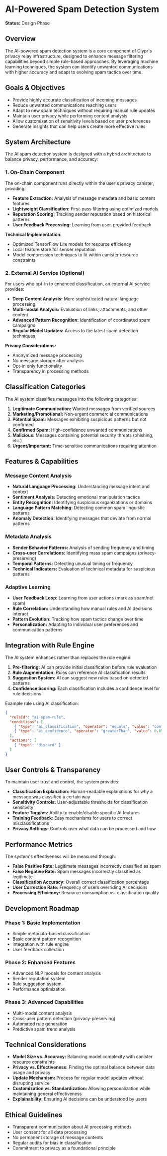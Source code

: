 # AI-Powered Spam Detection System

**Status:** Design Phase

## Overview

The AI-powered spam detection system is a core component of Clypr's privacy relay infrastructure, designed to enhance message filtering capabilities beyond simple rule-based approaches. By leveraging machine learning techniques, the system can identify unwanted communications with higher accuracy and adapt to evolving spam tactics over time.

## Goals & Objectives

- Provide highly accurate classification of incoming messages
- Reduce unwanted communications reaching users
- Adapt to new spam techniques without requiring manual rule updates
- Maintain user privacy while performing content analysis
- Allow customization of sensitivity levels based on user preferences
- Generate insights that can help users create more effective rules

## System Architecture

The AI spam detection system is designed with a hybrid architecture to balance privacy, performance, and accuracy:

### 1. On-Chain Component

The on-chain component runs directly within the user's privacy canister, providing:

- **Feature Extraction:** Analysis of message metadata and basic content features
- **Lightweight Classification:** First-pass filtering using optimized models
- **Reputation Scoring:** Tracking sender reputation based on historical patterns
- **User Feedback Processing:** Learning from user-provided feedback

**Technical Implementation:**
- Optimized TensorFlow Lite models for resource efficiency
- Local feature store for sender reputation
- Model compression techniques to fit within canister resource constraints

### 2. External AI Service (Optional)

For users who opt-in to enhanced classification, an external AI service provides:

- **Deep Content Analysis:** More sophisticated natural language processing
- **Multi-modal Analysis:** Evaluation of links, attachments, and other content
- **Advanced Pattern Recognition:** Identification of coordinated spam campaigns
- **Regular Model Updates:** Access to the latest spam detection techniques

**Privacy Considerations:**
- Anonymized message processing
- No message storage after analysis
- Opt-in only functionality
- Transparency in processing methods

## Classification Categories

The AI system classifies messages into the following categories:

1. **Legitimate Communication:** Wanted messages from verified sources
2. **Marketing/Promotional:** Non-urgent commercial communications
3. **Potential Spam:** Messages exhibiting suspicious patterns but not confirmed
4. **Confirmed Spam:** High-confidence unwanted communications
5. **Malicious:** Messages containing potential security threats (phishing, etc.)
6. **Urgent/Important:** Time-sensitive communications requiring attention

## Features & Capabilities

### Message Content Analysis

- **Natural Language Processing:** Understanding message intent and context
- **Sentiment Analysis:** Detecting emotional manipulation tactics
- **Entity Recognition:** Identifying suspicious organizations or domains
- **Language Pattern Matching:** Detecting common spam linguistic patterns
- **Anomaly Detection:** Identifying messages that deviate from normal patterns

### Metadata Analysis

- **Sender Behavior Patterns:** Analysis of sending frequency and timing
- **Cross-user Correlations:** Identifying mass spam campaigns (privacy-preserving)
- **Temporal Patterns:** Detecting unusual timing or frequency
- **Technical Indicators:** Evaluation of technical metadata for suspicious patterns

### Adaptive Learning

- **User Feedback Loop:** Learning from user actions (mark as spam/not spam)
- **Rule Correlation:** Understanding how manual rules and AI decisions interact
- **Pattern Evolution:** Tracking how spam tactics change over time
- **Personalization:** Adapting to individual user preferences and communication patterns

## Integration with Rule Engine

The AI system enhances rather than replaces the rule engine:

1. **Pre-filtering:** AI can provide initial classification before rule evaluation
2. **Rule Augmentation:** Rules can reference AI classification results
3. **Suggestion System:** AI can suggest new rules based on detected patterns
4. **Confidence Scoring:** Each classification includes a confidence level for rule decisions

Example rule using AI classification:
```json
{
  "ruleId": "ai-spam-rule",
  "conditions": [
    { "type": "ai_classification", "operator": "equals", "value": "confirmed_spam" },
    { "type": "ai_confidence", "operator": "greaterThan", "value": 0.85 }
  ],
  "actions": [
    { "type": "discard" }
  ]
}
```

## User Controls & Transparency

To maintain user trust and control, the system provides:

- **Classification Explanation:** Human-readable explanations for why a message was classified a certain way
- **Sensitivity Controls:** User-adjustable thresholds for classification sensitivity
- **Feature Toggles:** Ability to enable/disable specific AI features
- **Training Feedback:** Easy mechanisms for users to correct misclassifications
- **Privacy Settings:** Controls over what data can be processed and how

## Performance Metrics

The system's effectiveness will be measured through:

- **False Positive Rate:** Legitimate messages incorrectly classified as spam
- **False Negative Rate:** Spam messages incorrectly classified as legitimate
- **Classification Accuracy:** Overall correct classification percentage
- **User Correction Rate:** Frequency of users overriding AI decisions
- **Processing Efficiency:** Resource consumption vs. classification quality

## Development Roadmap

### Phase 1: Basic Implementation
- Simple metadata-based classification
- Basic content pattern recognition
- Integration with rule engine
- User feedback collection

### Phase 2: Enhanced Features
- Advanced NLP models for content analysis
- Sender reputation system
- Rule suggestion system
- Performance optimization

### Phase 3: Advanced Capabilities
- Multi-modal content analysis
- Cross-user pattern detection (privacy-preserving)
- Automated rule generation
- Predictive spam trend analysis

## Technical Considerations

- **Model Size vs. Accuracy:** Balancing model complexity with canister resource constraints
- **Privacy vs. Effectiveness:** Finding the optimal balance between data usage and privacy
- **Update Mechanism:** Process for regular model updates without disrupting service
- **Customization vs. Standardization:** Allowing personalization while maintaining general effectiveness
- **Explainability:** Ensuring AI decisions can be understood by users

## Ethical Guidelines

- Transparent communication about AI processing methods
- User consent for all data processing
- No permanent storage of message contents
- Regular audits for bias in classification
- Commitment to privacy as a foundational principle
